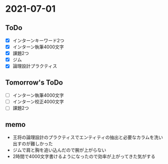 # 2021-07-01

## ToDo
- [x] インターンキーワード2つ
- [x] インターン執筆4000文字
- [x] 課題2つ
- [x] ジム
- [x]  論理設計プラクティス
## Tomorrow's ToDo
- [ ] インターン執筆4000文字
- [ ] インターン校正4000文字
- [ ] 課題2つ
## memo
- 王将の論理設計のプラクティスでエンティティの抽出と必要なカラムを洗い出すのが難しかった
- ジムで肩と胸を追い込んだので腕が上がらない
- 2時間で4000文字書けるようになったので効率が上がってきた気がする


